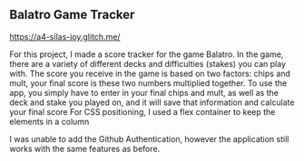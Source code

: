 ## Balatro Game Tracker

https://a4-silas-joy.glitch.me/

For this project, I made a score tracker for the game Balatro. In the game, there are a variety of different decks and difficulties (stakes) you can play with. The score you receive in the game is based on two factors: chips and mult, your final score is these two numbers multiplied together. To use the app, you simply have to enter in your final chips and mult, as well as the deck and stake you played on, and it will save that information and calculate your final score For CSS positioning, I used a flex container to keep the elements in a column

I was unable to add the Github Authentication, however the application still works with the same features as before.